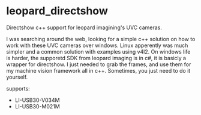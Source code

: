 # leopard_directshow
Directshow c++ support for leopard imagining's UVC cameras.

I was searching around the web, looking for a simple c++ solution on how to work with these UVC cameras over windows. Linux apperently was much simpler and a common solution with examples using v4l2. On windows life is harder, the supporetd SDK from leopard imaging is in c#, it is basicly a wrapper for directshow.  I just needed to grab the frames, and use them for my machine vision framework all in c++.  Sometimes, you just need to do it yourself.

supports:
- LI-USB30-V034M
- LI-USB30-M021M
